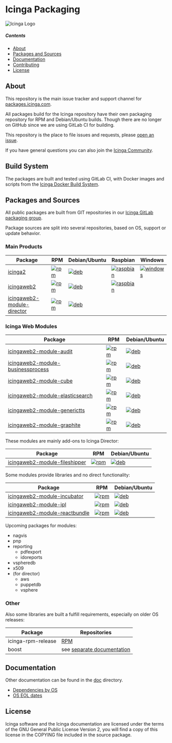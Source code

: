 Icinga Packaging
================

![Icinga Logo](https://www.icinga.com/wp-content/uploads/2014/06/icinga_logo.png)

##### Contents

<!-- TOC -->

- [About](#about)
- [Packages and Sources](#packages-and-sources)
- [Documentation](#documentation)
- [Contributing](#contributing)
- [License](#license)

<!-- /TOC -->
## About

This repository is the main issue tracker and support channel for [packages.icinga.com].

All packages build for the Icinga repository have their own packaging repository for RPM and Debian/Ubuntu builds. Though there are no longer on GitHub since we are using GitLab CI for building.

This repository is the place to file issues and requests, please [open an issue](https://github.com/Icinga/icinga-packaging/issues/new).

If you have general questions you can also join the [Icinga Community](https://community.icinga.com).

## Build System

The packages are built and tested using GitLab CI, with Docker images and scripts from the [Icinga Docker Build System](https://git.icinga.com/build-docker/docs).

## Packages and Sources

All public packages are built from GIT repositories in our [Icinga GitLab packaging group](https://git.icinga.com/packaging).

Package sources are split into several repositories, based on OS, support or update behavior.

### Main Products

Package      | RPM | Debian/Ubuntu | Raspbian | Windows
-------------|-----|---------------|----------|--------
[icinga2]    | <!-- PACKAGE BADGES: icinga2 rpm,deb,raspbian,windows --> [![rpm](https://git.icinga.com/packaging/rpm-icinga2/badges/master/pipeline.svg?style=flat-square)](https://git.icinga.com/packaging/rpm-icinga2) | [![deb](https://git.icinga.com/packaging/deb-icinga2/badges/master/pipeline.svg?style=flat-square)](https://git.icinga.com/packaging/deb-icinga2) | [![raspbian](https://git.icinga.com/packaging/raspbian-icinga2/badges/master/pipeline.svg?style=flat-square)](https://git.icinga.com/packaging/raspbian-icinga2) | [![windows](https://git.icinga.com/packaging/windows-icinga2/badges/master/pipeline.svg?style=flat-square)](https://git.icinga.com/packaging/windows-icinga2) | 
[icingaweb2] | <!-- PACKAGE BADGES: icingaweb2 rpm,deb,raspbian --> [![rpm](https://git.icinga.com/packaging/rpm-icingaweb2/badges/master/pipeline.svg?style=flat-square)](https://git.icinga.com/packaging/rpm-icingaweb2) | [![deb](https://git.icinga.com/packaging/deb-icingaweb2/badges/master/pipeline.svg?style=flat-square)](https://git.icinga.com/packaging/deb-icingaweb2) | [![raspbian](https://git.icinga.com/packaging/raspbian-icingaweb2/badges/master/pipeline.svg?style=flat-square)](https://git.icinga.com/packaging/raspbian-icingaweb2) | 
[icingaweb2-module-director] | <!-- PACKAGE BADGES: icingaweb2-module-director rpm,deb --> [![rpm](https://git.icinga.com/packaging/rpm-icingaweb2-module-director/badges/master/pipeline.svg?style=flat-square)](https://git.icinga.com/packaging/rpm-icingaweb2-module-director) | [![deb](https://git.icinga.com/packaging/deb-icingaweb2-module-director/badges/master/pipeline.svg?style=flat-square)](https://git.icinga.com/packaging/deb-icingaweb2-module-director) | 

### Icinga Web Modules

<!-- PACKAGES: businessprocess cube audit generictts graphite elasticsearch | prefix=icingaweb2-module- -->
Package | RPM | Debian/Ubuntu
--------|-----|--------------
[icingaweb2-module-audit](https://github.com/Icinga/icingaweb2-module-audit) | [![rpm](https://git.icinga.com/packaging/rpm-icingaweb2-module-audit/badges/master/pipeline.svg?style=flat-square)](https://git.icinga.com/packaging/rpm-icingaweb2-module-audit) | [![deb](https://git.icinga.com/packaging/deb-icingaweb2-module-audit/badges/master/pipeline.svg?style=flat-square)](https://git.icinga.com/packaging/deb-icingaweb2-module-audit)
[icingaweb2-module-businessprocess](https://github.com/Icinga/icingaweb2-module-businessprocess) | [![rpm](https://git.icinga.com/packaging/rpm-icingaweb2-module-businessprocess/badges/master/pipeline.svg?style=flat-square)](https://git.icinga.com/packaging/rpm-icingaweb2-module-businessprocess) | [![deb](https://git.icinga.com/packaging/deb-icingaweb2-module-businessprocess/badges/master/pipeline.svg?style=flat-square)](https://git.icinga.com/packaging/deb-icingaweb2-module-businessprocess)
[icingaweb2-module-cube](https://github.com/Icinga/icingaweb2-module-cube) | [![rpm](https://git.icinga.com/packaging/rpm-icingaweb2-module-cube/badges/master/pipeline.svg?style=flat-square)](https://git.icinga.com/packaging/rpm-icingaweb2-module-cube) | [![deb](https://git.icinga.com/packaging/deb-icingaweb2-module-cube/badges/master/pipeline.svg?style=flat-square)](https://git.icinga.com/packaging/deb-icingaweb2-module-cube)
[icingaweb2-module-elasticsearch](https://github.com/Icinga/icingaweb2-module-elasticsearch) | [![rpm](https://git.icinga.com/packaging/rpm-icingaweb2-module-elasticsearch/badges/master/pipeline.svg?style=flat-square)](https://git.icinga.com/packaging/rpm-icingaweb2-module-elasticsearch) | [![deb](https://git.icinga.com/packaging/deb-icingaweb2-module-elasticsearch/badges/master/pipeline.svg?style=flat-square)](https://git.icinga.com/packaging/deb-icingaweb2-module-elasticsearch)
[icingaweb2-module-generictts](https://github.com/Icinga/icingaweb2-module-generictts) | [![rpm](https://git.icinga.com/packaging/rpm-icingaweb2-module-generictts/badges/master/pipeline.svg?style=flat-square)](https://git.icinga.com/packaging/rpm-icingaweb2-module-generictts) | [![deb](https://git.icinga.com/packaging/deb-icingaweb2-module-generictts/badges/master/pipeline.svg?style=flat-square)](https://git.icinga.com/packaging/deb-icingaweb2-module-generictts)
[icingaweb2-module-graphite](https://github.com/Icinga/icingaweb2-module-graphite) | [![rpm](https://git.icinga.com/packaging/rpm-icingaweb2-module-graphite/badges/master/pipeline.svg?style=flat-square)](https://git.icinga.com/packaging/rpm-icingaweb2-module-graphite) | [![deb](https://git.icinga.com/packaging/deb-icingaweb2-module-graphite/badges/master/pipeline.svg?style=flat-square)](https://git.icinga.com/packaging/deb-icingaweb2-module-graphite)
<!-- END PACKAGES -->

These modules are mainly add-ons to Icinga Director:

<!-- PACKAGES: fileshipper | prefix=icingaweb2-module- -->
Package | RPM | Debian/Ubuntu
--------|-----|--------------
[icingaweb2-module-fileshipper](https://github.com/Icinga/icingaweb2-module-fileshipper) | [![rpm](https://git.icinga.com/packaging/rpm-icingaweb2-module-fileshipper/badges/master/pipeline.svg?style=flat-square)](https://git.icinga.com/packaging/rpm-icingaweb2-module-fileshipper) | [![deb](https://git.icinga.com/packaging/deb-icingaweb2-module-fileshipper/badges/master/pipeline.svg?style=flat-square)](https://git.icinga.com/packaging/deb-icingaweb2-module-fileshipper)
<!-- END PACKAGES -->

Some modules provide libraries and no direct functionality:

<!-- PACKAGES: ipl incubator reactbundle | prefix=icingaweb2-module- -->
Package | RPM | Debian/Ubuntu
--------|-----|--------------
[icingaweb2-module-incubator](https://github.com/Icinga/icingaweb2-module-incubator) | [![rpm](https://git.icinga.com/packaging/rpm-icingaweb2-module-incubator/badges/master/pipeline.svg?style=flat-square)](https://git.icinga.com/packaging/rpm-icingaweb2-module-incubator) | [![deb](https://git.icinga.com/packaging/deb-icingaweb2-module-incubator/badges/master/pipeline.svg?style=flat-square)](https://git.icinga.com/packaging/deb-icingaweb2-module-incubator)
[icingaweb2-module-ipl](https://github.com/Icinga/icingaweb2-module-ipl) | [![rpm](https://git.icinga.com/packaging/rpm-icingaweb2-module-ipl/badges/master/pipeline.svg?style=flat-square)](https://git.icinga.com/packaging/rpm-icingaweb2-module-ipl) | [![deb](https://git.icinga.com/packaging/deb-icingaweb2-module-ipl/badges/master/pipeline.svg?style=flat-square)](https://git.icinga.com/packaging/deb-icingaweb2-module-ipl)
[icingaweb2-module-reactbundle](https://github.com/Icinga/icingaweb2-module-reactbundle) | [![rpm](https://git.icinga.com/packaging/rpm-icingaweb2-module-reactbundle/badges/master/pipeline.svg?style=flat-square)](https://git.icinga.com/packaging/rpm-icingaweb2-module-reactbundle) | [![deb](https://git.icinga.com/packaging/deb-icingaweb2-module-reactbundle/badges/master/pipeline.svg?style=flat-square)](https://git.icinga.com/packaging/deb-icingaweb2-module-reactbundle)
<!-- END PACKAGES -->

Upcoming packages for modules:

* nagvis
* pnp
* reporting
  - pdfexport
  - idoreports
* vspheredb
* x509
* (for director)
  - aws
  - puppetdb
  - vsphere

### Other

Also some libraries are built a fulfill requirements, especially on older OS releases:

Package            | Repositories
-------------------|-------------------------
icinga-rpm-release | [RPM][rpm-icinga-rpm-release]
boost  | see [separate documentation](doc/packages-boost.md)

## Documentation

Other documentation can be found in the [doc](doc/) directory.

* [Dependencies by OS](doc/03-Dependencies.md)
* [OS EOL dates](doc/04-OS-EOL.md)

## License

Icinga software and the Icinga documentation are licensed under the terms of the GNU
General Public License Version 2, you will find a copy of this license in the
COPYING file included in the source package.

[packages.icinga.com]: https://packages.icinga.com

[icinga2]: https://github.com/Icinga/icinga2
[icingaweb2]: https://github.com/Icinga/icingaweb2
[icingaweb2-module-director]: https://github.com/Icinga/icingaweb2-module-director

[rpm-icinga-rpm-release]: https://git.icinga.com/packaging/rpm-icinga-rpm-release

[raspbian-icinga2]: https://git.icinga.com/packaging/raspbian-icinga2
[raspbian-icingaweb2]: https://git.icinga.com/packaging/raspbian-icingaweb2

[suse-boost]: https://git.icinga.com/packaging/suse-boost
[redhat-boost]: https://git.icinga.com/packaging/redhat-boost
[deb-boost]: https://git.icinga.com/packaging/deb-boost

[rpm-icinga2-templates]: https://git.icinga.com/packaging/rpm-icinga2-templates
[deb-icinga2-templates]: https://git.icinga.com/packaging/deb-icinga2-templates
